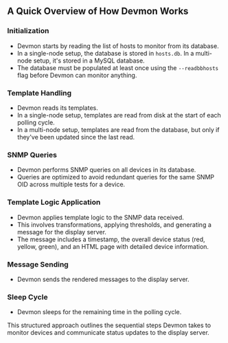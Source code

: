## A Quick Overview of How Devmon Works

### Initialization
- Devmon starts by reading the list of hosts to monitor from its database.
- In a single-node setup, the database is stored in `hosts.db`. In a multi-node setup, it's stored in a MySQL database.
- The database must be populated at least once using the `--readbbhosts` flag before Devmon can monitor anything.

### Template Handling
- Devmon reads its templates.
- In a single-node setup, templates are read from disk at the start of each polling cycle.
- In a multi-node setup, templates are read from the database, but only if they've been updated since the last read.

### SNMP Queries
- Devmon performs SNMP queries on all devices in its database.
- Queries are optimized to avoid redundant queries for the same SNMP OID across multiple tests for a device.

### Template Logic Application
- Devmon applies template logic to the SNMP data received.
- This involves transformations, applying thresholds, and generating a message for the display server.
- The message includes a timestamp, the overall device status (red, yellow, green), and an HTML page with detailed device information.

### Message Sending
- Devmon sends the rendered messages to the display server.

### Sleep Cycle
- Devmon sleeps for the remaining time in the polling cycle.

This structured approach outlines the sequential steps Devmon takes to monitor devices and communicate status updates to the display server.

